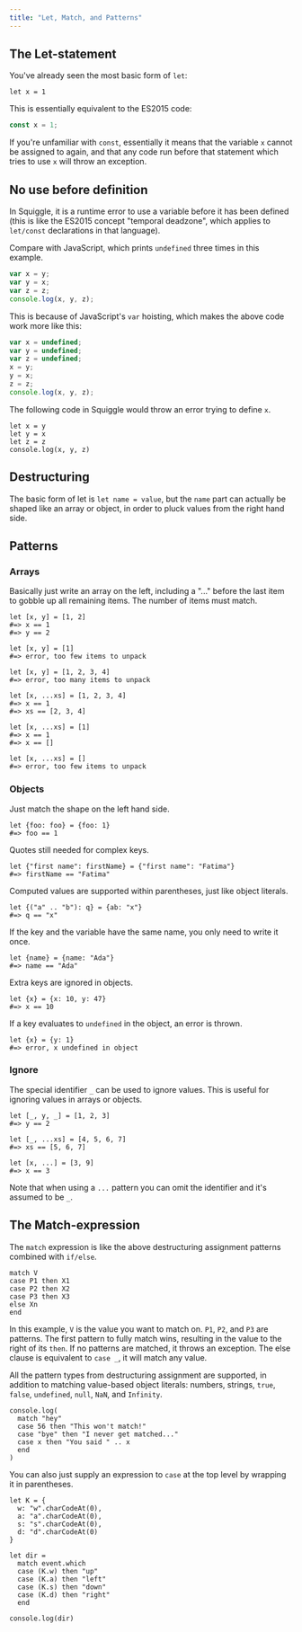 ```yaml
---
title: "Let, Match, and Patterns"
---
```


## The Let-statement

You've already seen the most basic form of `let`:

```squiggle
let x = 1
```

This is essentially equivalent to the ES2015 code:

```javascript
const x = 1;
```

If you're unfamiliar with `const`, essentially it means that the variable `x` cannot be assigned to again, and that any code run before that statement which tries to use `x` will throw an exception.

## No use before definition

In Squiggle, it is a runtime error to use a variable before it has been defined (this is like the ES2015 concept "temporal deadzone", which applies to `let/const` declarations in that language).

Compare with JavaScript, which prints `undefined` three times in this example.

```javascript
var x = y;
var y = x;
var z = z;
console.log(x, y, z);
```

This is because of JavaScript's `var` hoisting, which makes the above code work more like this:

```javascript
var x = undefined;
var y = undefined;
var z = undefined;
x = y;
y = x;
z = z;
console.log(x, y, z);
```

The following code in Squiggle would throw an error trying to define `x`.

```squiggle
let x = y
let y = x
let z = z
console.log(x, y, z)
```

## Destructuring

The basic form of let is `let name = value`, but the `name` part can actually be shaped like an array or object, in order to pluck values from the right hand side.

## Patterns

### Arrays

Basically just write an array on the left, including a "..." before the last item to gobble up all remaining items. The number of items must match.

```squiggle
let [x, y] = [1, 2]
#=> x == 1
#=> y == 2

let [x, y] = [1]
#=> error, too few items to unpack

let [x, y] = [1, 2, 3, 4]
#=> error, too many items to unpack

let [x, ...xs] = [1, 2, 3, 4]
#=> x == 1
#=> xs == [2, 3, 4]

let [x, ...xs] = [1]
#=> x == 1
#=> x == []

let [x, ...xs] = []
#=> error, too few items to unpack
```

### Objects

Just match the shape on the left hand side.

```squiggle
let {foo: foo} = {foo: 1}
#=> foo == 1
```

Quotes still needed for complex keys.

```squiggle
let {"first name": firstName} = {"first name": "Fatima"}
#=> firstName == "Fatima"
```

Computed values are supported within parentheses, just like object literals.

```squiggle
let {("a" .. "b"): q} = {ab: "x"}
#=> q == "x"
```

If the key and the variable have the same name, you only need to write it once.

```squiggle
let {name} = {name: "Ada"}
#=> name == "Ada"
```

Extra keys are ignored in objects.

```squiggle
let {x} = {x: 10, y: 47}
#=> x == 10
```

If a key evaluates to `undefined` in the object, an error is thrown.

```squiggle
let {x} = {y: 1}
#=> error, x undefined in object
```

### Ignore

The special identifier `_` can be used to ignore values. This is useful for  ignoring values in arrays or objects.

```squiggle
let [_, y, _] = [1, 2, 3]
#=> y == 2

let [_, ...xs] = [4, 5, 6, 7]
#=> xs == [5, 6, 7]

let [x, ...] = [3, 9]
#=> x == 3
```

Note that when using a `...` pattern you can omit the identifier and it's assumed to be `_`.

## The Match-expression

The `match` expression is like the above destructuring assignment patterns combined with `if/else`.

```squiggle
match V
case P1 then X1
case P2 then X2
case P3 then X3
else Xn
end
```

In this example, `V` is the value you want to match on. `P1`, `P2`, and `P3` are patterns. The first pattern to fully match wins, resulting in the value to the right of its `then`. If no patterns are matched, it throws an exception. The else clause is equivalent to `case _`, it will match any value.

All the pattern types from destructuring assignment are supported, in addition to matching value-based object literals: numbers, strings, `true`, `false`, `undefined`, `null`, `NaN`, and `Infinity`.

```squiggle
console.log(
  match "hey"
  case 56 then "This won't match!"
  case "bye" then "I never get matched..."
  case x then "You said " .. x
  end
)
```

You can also just supply an expression to `case` at the top level by wrapping it in parentheses.

```squiggle
let K = {
  w: "w".charCodeAt(0),
  a: "a".charCodeAt(0),
  s: "s".charCodeAt(0),
  d: "d".charCodeAt(0)
}

let dir =
  match event.which
  case (K.w) then "up"
  case (K.a) then "left"
  case (K.s) then "down"
  case (K.d) then "right"
  end

console.log(dir)
```
